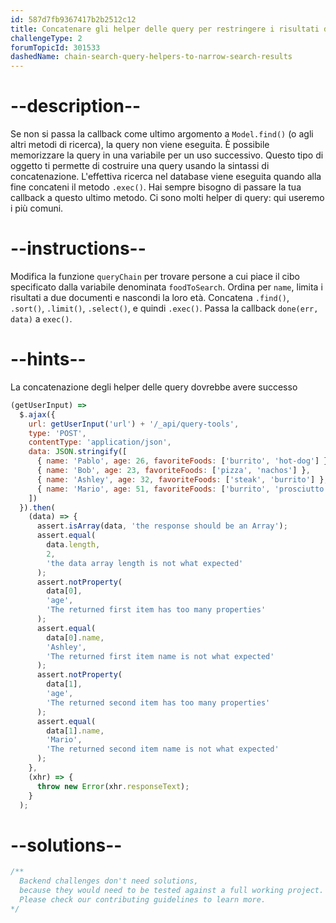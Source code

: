 ```yaml
---
id: 587d7fb9367417b2b2512c12
title: Concatenare gli helper delle query per restringere i risultati di ricerca
challengeType: 2
forumTopicId: 301533
dashedName: chain-search-query-helpers-to-narrow-search-results
---
```


# --description--

Se non si passa la callback come ultimo argomento a `Model.find()` (o agli altri metodi di ricerca), la query non viene eseguita. È possibile memorizzare la query in una variabile per un uso successivo. Questo tipo di oggetto ti permette di costruire una query usando la sintassi di concatenazione. L'effettiva ricerca nel database viene eseguita quando alla fine concateni il metodo `.exec()`. Hai sempre bisogno di passare la tua callback a questo ultimo metodo. Ci sono molti helper di query: qui useremo i più comuni.

# --instructions--

Modifica la funzione `queryChain` per trovare persone a cui piace il cibo specificato dalla variabile denominata `foodToSearch`. Ordina per `name`, limita i risultati a due documenti e nascondi la loro età. Concatena `.find()`, `.sort()`, `.limit()`, `.select()`, e quindi `.exec()`. Passa la callback `done(err, data)` a `exec()`.

# --hints--

La concatenazione degli helper delle query dovrebbe avere successo

```js
(getUserInput) =>
  $.ajax({
    url: getUserInput('url') + '/_api/query-tools',
    type: 'POST',
    contentType: 'application/json',
    data: JSON.stringify([
      { name: 'Pablo', age: 26, favoriteFoods: ['burrito', 'hot-dog'] },
      { name: 'Bob', age: 23, favoriteFoods: ['pizza', 'nachos'] },
      { name: 'Ashley', age: 32, favoriteFoods: ['steak', 'burrito'] },
      { name: 'Mario', age: 51, favoriteFoods: ['burrito', 'prosciutto'] }
    ])
  }).then(
    (data) => {
      assert.isArray(data, 'the response should be an Array');
      assert.equal(
        data.length,
        2,
        'the data array length is not what expected'
      );
      assert.notProperty(
        data[0],
        'age',
        'The returned first item has too many properties'
      );
      assert.equal(
        data[0].name,
        'Ashley',
        'The returned first item name is not what expected'
      );
      assert.notProperty(
        data[1],
        'age',
        'The returned second item has too many properties'
      );
      assert.equal(
        data[1].name,
        'Mario',
        'The returned second item name is not what expected'
      );
    },
    (xhr) => {
      throw new Error(xhr.responseText);
    }
  );
```

# --solutions--

```js
/**
  Backend challenges don't need solutions, 
  because they would need to be tested against a full working project. 
  Please check our contributing guidelines to learn more.
*/
```
